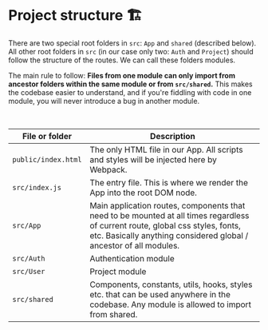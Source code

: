 # Project structure 🏗

There are two special root folders in `src`: `App` and `shared` (described below). All other root folders in `src` (in our case only two: `Auth` and `Project`) should follow the structure of the routes. We can call these folders modules.

The main rule to follow: **Files from one module can only import from ancestor folders within the same module or from `src/shared`.** This makes the codebase easier to understand, and if you're fiddling with code in one module, you will never introduce a bug in another module.

<br>

| File or folder      | Description                                                                                                                                                                                          |
| ------------------- | ---------------------------------------------------------------------------------------------------------------------------------------------------------------------------------------------------- |
| `public/index.html` | The only HTML file in our App. All scripts and styles will be injected here by Webpack.                                                                                                              |
| `src/index.js`      | The entry file. This is where we render the App into the root DOM node.                                                                                                                              |
| `src/App`           | Main application routes, components that need to be mounted at all times regardless of current route, global css styles, fonts, etc. Basically anything considered global / ancestor of all modules. |
| `src/Auth`          | Authentication module                                                                                                                                                                                |
| `src/User`          | Project module                                                                                                                                                                                       |
| `src/shared`        | Components, constants, utils, hooks, styles etc. that can be used anywhere in the codebase. Any module is allowed to import from shared.                                                             |